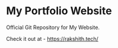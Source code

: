 # My Portfolio Website
Official Git Repository for My Website.

Check it out at - https://rakshith.tech/
